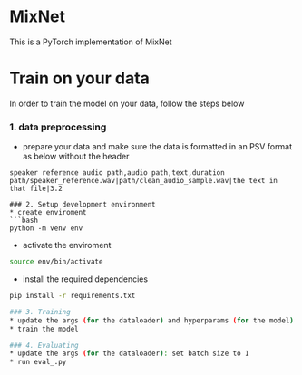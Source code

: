 # MixNet

This is a PyTorch implementation of MixNet

# Train on your data
In order to train the model on your data, follow the steps below 
### 1. data preprocessing 
* prepare your data and make sure the data is formatted in an PSV format as below without the header
```
speaker reference audio path,audio path,text,duration
path/speaker_reference.wav|path/clean_audio_sample.wav|the text in that file|3.2 

### 2. Setup development environment
* create enviroment 
```bash
python -m venv env
```
* activate the enviroment
```bash
source env/bin/activate
```
* install the required dependencies
```bash
pip install -r requirements.txt

### 3. Training 
* update the args (for the dataloader) and hyperparams (for the model) file if needed
* train the model 

### 4. Evaluating
* update the args (for the dataloader): set batch size to 1
* run eval_.py
